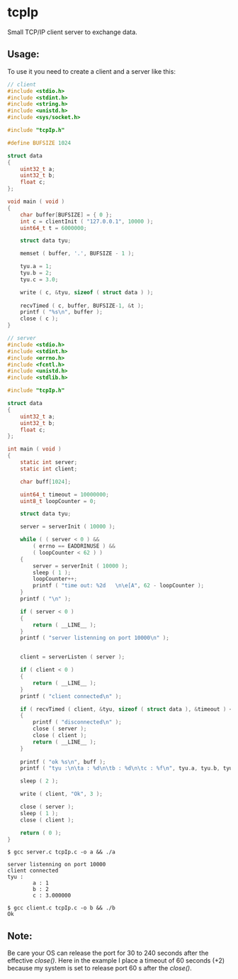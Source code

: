 # tcpIp

Small TCP/IP client server to exchange data.

## Usage:

To use it you need to create a client and a server like this:

```C
// client
#include <stdio.h>
#include <stdint.h>
#include <string.h>
#include <unistd.h>
#include <sys/socket.h>

#include "tcpIp.h"

#define BUFSIZE 1024

struct data
{
	uint32_t a;
	uint32_t b;
	float c;
};

void main ( void )
{
	char buffer[BUFSIZE] = { 0 };
	int c = clientInit ( "127.0.0.1", 10000 );
	uint64_t t = 6000000;

	struct data tyu;

	memset ( buffer, '.', BUFSIZE - 1 );

	tyu.a = 1;
	tyu.b = 2;
	tyu.c = 3.0;

	write ( c, &tyu, sizeof ( struct data ) );
	
	recvTimed ( c, buffer, BUFSIZE-1, &t );
	printf ( "%s\n", buffer );
	close ( c );
}
```

```C
// server
#include <stdio.h>
#include <stdint.h>
#include <errno.h>
#include <fcntl.h>
#include <unistd.h>
#include <stdlib.h>

#include "tcpIp.h"

struct data
{
	uint32_t a;
	uint32_t b;
	float c;
};

int main ( void )
{
	static int server;
	static int client;

	char buff[1024];

	uint64_t timeout = 10000000;
	uint8_t loopCounter = 0;

	struct data tyu;

	server = serverInit ( 10000 );

	while ( ( server < 0 ) &&
		( errno == EADDRINUSE ) &&
		( loopCounter < 62 ) )
	{
		server = serverInit ( 10000 );
		sleep ( 1 );
		loopCounter++;
		printf ( "time out: %2d   \n\e[A", 62 - loopCounter );
	}
	printf ( "\n" );

	if ( server < 0 )
	{
		return ( __LINE__ );
	}
	printf ( "server listenning on port 10000\n" );


	client = serverListen ( server );

	if ( client < 0 )
	{
		return ( __LINE__ );
	}
	printf ( "client connected\n" );

	if ( recvTimed ( client, &tyu, sizeof ( struct data ), &timeout ) <= 0 )
	{
		printf ( "disconnected\n" );
		close ( server );
		close ( client );
		return ( __LINE__ );
	}
	
	printf ( "ok %s\n", buff );
	printf ( "tyu :\n\ta : %d\n\tb : %d\n\tc : %f\n", tyu.a, tyu.b, tyu.c );

	sleep ( 2 );

	write ( client, "Ok", 3 );

	close ( server );
	sleep ( 1 );
	close ( client );

	return ( 0 );
}
```

```Shell
$ gcc server.c tcpIp.c -o a && ./a

server listenning on port 10000
client connected
tyu :
        a : 1
        b : 2
        c : 3.000000
```

```Shell
$ gcc client.c tcpIp.c -o b && ./b
Ok
```

## Note:
Be care your OS can release the port for 30 to 240 seconds after the effective *close()*. Here in the example I place a timeout of 60 seconds (+2) because my system is set to release port 60 s after the *close()*.